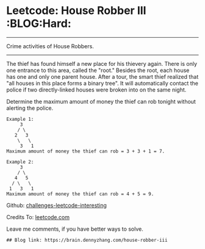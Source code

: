 # Leetcode: House Robber III     :BLOG:Hard:


---

Crime activities of House Robbers.  

---

The thief has found himself a new place for his thievery again. There is only one entrance to this area, called the "root." Besides the root, each house has one and only one parent house. After a tour, the smart thief realized that "all houses in this place forms a binary tree". It will automatically contact the police if two directly-linked houses were broken into on the same night.  

Determine the maximum amount of money the thief can rob tonight without alerting the police.  

    Example 1:
         3
        / \
       2   3
        \   \ 
         3   1
    Maximum amount of money the thief can rob = 3 + 3 + 1 = 7.

    Example 2:
         3
        / \
       4   5
      / \   \ 
     1   3   1
    Maximum amount of money the thief can rob = 4 + 5 = 9.

Github: [challenges-leetcode-interesting](https://github.com/DennyZhang/challenges-leetcode-interesting/tree/master/house-robber-iii)  

Credits To: [leetcode.com](https://leetcode.com/problems/house-robber-iii/description/)  

Leave me comments, if you have better ways to solve.  

    ## Blog link: https://brain.dennyzhang.com/house-robber-iii